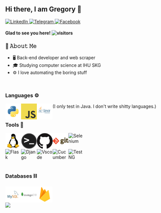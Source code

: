 ## Hi there, I am Gregory 👋
<p align="left">
  <a href="https://www.linkedin.com/in/giapa/" target="_blank">
    <img src="https://img.shields.io/badge/linkedin-%230077B5.svg?&style=for-the-badge&logo=linkedin&logoColor=white&color=071A2C" alt="LinkedIn"/>
  </a>
  <a href="https://t.me/GGiapa" target="_blank">
    <img src="https://img.shields.io/badge/telegram-%2312100E.svg?&style=for-the-badge&logo=medium&logoColor=white&color=071A2C" alt="Telegram"/>
  </a>
  <a href="https://www.facebook.com/greg.giapa/" target="_blank">
    <img src="https://img.shields.io/badge/facebook-%231877F2.svg?&style=for-the-badge&logo=facebook&logoColor=white&color=071A2C" alt="Facebook"/>
  </a>
</p>

#### Glad to see you here! ![visitors](https://visitor-badge.glitch.me/badge?page_id=https://github.com/Giapa/Giapa/edit/main/README.md)

### :book: 𝙰𝚋𝚘𝚞𝚝 𝙼𝚎
- 🖥 Back-end developer and web scraper 
- 🎓 Studying computer science at IHU SKG
- ⚙️ I love automating the boring stuff
<br/>

### Languages :gear: 

<!-- Python Image -->
<img align="left" alt="Python" width="50px" src="https://raw.githubusercontent.com/github/explore/80688e429a7d4ef2fca1e82350fe8e3517d3494d/topics/python/python.png" />
<!-- Javascript Image -->
<img align="left" alt="Javascript" width="50px" src="https://raw.githubusercontent.com/github/explore/80688e429a7d4ef2fca1e82350fe8e3517d3494d/topics/javascript/javascript.png" />
<!-- Java Image -->
<img align="left" alt="Java"  width="50px" src="https://raw.githubusercontent.com/github/explore/80688e429a7d4ef2fca1e82350fe8e3517d3494d/topics/java/java.png" /> (I only test in Java. I don't write shitty languages.)

<br/>
<br/>

### Tools :wrench:

<img align="left" alt="Terminal" width="50px" src="https://raw.githubusercontent.com/github/explore/80688e429a7d4ef2fca1e82350fe8e3517d3494d/topics/linux/linux.png" />
<!-- Terminal Image -->
<img align="left" alt="Terminal"  width="50px" src="https://raw.githubusercontent.com/github/explore/d92924b1d925bb134e308bd29c9de6c302ed3beb/topics/terminal/terminal.png" />
<!-- GitHub Image -->
<img align="left" alt="GitHub" width="50px" src="https://raw.githubusercontent.com/github/explore/78df643247d429f6cc873026c0622819ad797942/topics/github/github.png" />
<!-- Git Image -->
<img align="left" alt="Git" width="50px" src="https://raw.githubusercontent.com/github/explore/78df643247d429f6cc873026c0622819ad797942/topics/git/git.png" />
<!-- Selenium Image -->
<img align="left" alt="Selenium" width="50px" src="https://camo.githubusercontent.com/4b95df4d6ca7a01afc25d27159804dc5a7d0df41d8131aaf50c9f84847dfda21/68747470733a2f2f73656c656e69756d2e6465762f696d616765732f73656c656e69756d5f6c6f676f5f7371756172655f677265656e2e706e67" />
<br/>
<br/>
<br/>
<!-- Flask Image -->
<img align="left" alt="Flask" width="50px" src="https://www.startpage.com/av/proxy-image?piurl=https%3A%2F%2Fencrypted-tbn0.gstatic.com%2Fimages%3Fq%3Dtbn%3AANd9GcT626ouBHvV44BTOavzGspRVa_TJcAsx24zsn6XwHF9f5jU6mbO%26s&sp=1615893351T0e404a9445443e49daa7145d383f1ec3ccef337fdf02bbf75592465cec27237d" />
<!-- Django Image -->
<img align="left" alt="Django" width="50px" src="https://www.startpage.com/av/proxy-image?piurl=https%3A%2F%2Fwww.fullstackpython.com%2Fimg%2Flogos%2Fdjango.png&sp=1615893426T1e5c2951182b347473c942fd22dab7d9cf32d990d171ff0ab50e0fa547fdab94" />
<!-- Vscode Image -->
<img align="left" alt="Vscode" width="50px" src="https://www.startpage.com/av/proxy-image?piurl=https%3A%2F%2Fupload.wikimedia.org%2Fwikipedia%2Fcommons%2Fthumb%2F9%2F9a%2FVisual_Studio_Code_1.35_icon.svg%2F1200px-Visual_Studio_Code_1.35_icon.svg.png&sp=1615893018T3e2da314bf4acc2ef0b7a139f95f1502217bf700c3dc5adf4f2541bb6fa58578" />
<!-- Cucumber Image -->
<img align="left" alt="Cucumber" width="50px" src="https://www.startpage.com/av/proxy-image?piurl=https%3A%2F%2Fcucumber.io%2Fcucumber%2Fmedia%2Fimages%2Fhome%2Fcucumber-icon.svg&sp=1615893236Tcc5bd1cbad3cebfa287e6a156aae94006cf64fc911661cb3177b584387a6984b" />
<!-- TestNG Image -->
<img align="left" alt="TestNG" width="50px" src="https://www.startpage.com/av/proxy-image?piurl=https%3A%2F%2Fblog.knoldus.com%2Fwp-content%2Fuploads%2F2020%2F01%2FTESTNG.png&sp=1615893268Tcfef05f8eacbac36197bfdf0203d8fe4bac0a9d49928a34fcb9e9c6145490977" />


<br/>
<br/>
<br/>

### Databases :chains:

<!-- MySQL Image -->
<img align="left" alt="MySQL" width="50px" src="https://raw.githubusercontent.com/github/explore/80688e429a7d4ef2fca1e82350fe8e3517d3494d/topics/mysql/mysql.png" />
<!-- MongoDB Image -->
<img align="left" alt="MongoDB" width="50px" src="https://raw.githubusercontent.com/github/explore/80688e429a7d4ef2fca1e82350fe8e3517d3494d/topics/mongodb/mongodb.png" />
<!-- Firebase Image -->
<img align="left" alt="Firebase" width="50px" src="https://raw.githubusercontent.com/github/explore/80688e429a7d4ef2fca1e82350fe8e3517d3494d/topics/firebase/firebase.png" />
<br/>
<br/>
<br/>

<img height="180em" src="https://github-readme-stats.vercel.app/api?username=Giapa&show_icons=true&hide_border=true&&count_private=true&include_all_commits=true" />
